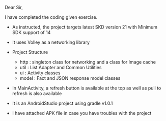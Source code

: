 Dear Sir,

I have completed the coding given exercise.

- As instructed, the project targets latest SKD version 21 with Minimum SDK support of 14
- It uses Volley as a networking library
- Project Structure
	- http 	: singleton class for networking and a class for Image cache
	- util 	: List Adapter and Common Utilities
	- ui 	: Activity classes
	- model	: Fact and JSON response model classes

- In MainActivity, a refresh button is available at the top as well as pull to refresh is also available
- It is an AndroidStudio project using gradle v1.0.1
- I have attached APK file in case you have troubles with the project